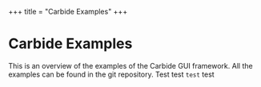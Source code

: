+++
title = "Carbide Examples"
+++

# Carbide Examples

This is an overview of the examples of the Carbide GUI framework. All the examples can be found in the git repository. Test test `test` test
